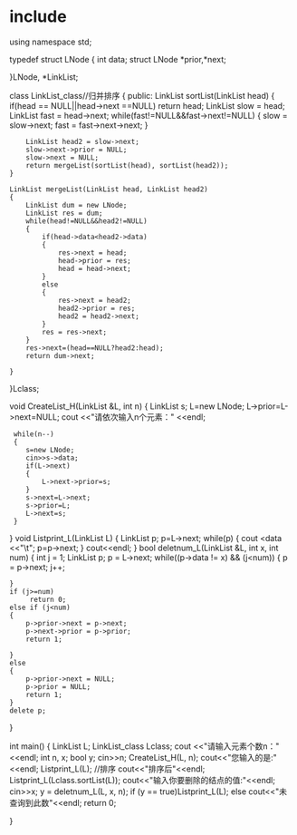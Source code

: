 # include <iostream>
using namespace std;

typedef struct LNode 
{
	int data; 
	struct LNode *prior,*next; 
	
}LNode, *LinkList; 


class LinkList_class//归并排序
{
public:
	LinkList sortList(LinkList head)
	{
		if(head == NULL||head->next ==NULL) return head;
		LinkList slow = head;
		LinkList fast = head->next;
		while(fast!=NULL&&fast->next!=NULL)
		{
			slow = slow->next;
			fast = fast->next->next;
		}

		LinkList head2 = slow->next;
		slow->next->prior = NULL;
		slow->next = NULL;
		return mergeList(sortList(head), sortList(head2));
	}

	LinkList mergeList(LinkList head, LinkList head2)
	{
		LinkList dum = new LNode;
		LinkList res = dum;
		while(head!=NULL&&head2!=NULL)
		{
			if(head->data<head2->data)
			{
				res->next = head;
				head->prior = res;
				head = head->next;
			}
			else
			{
				res->next = head2;
				head2->prior = res;
				head2 = head2->next;
			}
			res = res->next;
		}
		res->next=(head==NULL?head2:head);
		return dum->next;
		
	}

}Lclass;



void CreateList_H(LinkList &L, int n)
{
	 LinkList s; 
	 L=new LNode;
	 L->prior=L->next=NULL;
	 cout <<"请依次输入n个元素：" <<endl;
	 
	 while(n--)
	 {
		s=new LNode; 
		cin>>s->data; 
		if(L->next)
		{
			L->next->prior=s;
		}
		s->next=L->next;
		s->prior=L;
		L->next=s; 
	 }
}
void Listprint_L(LinkList L) 
{
    LinkList p;
    p=L->next;
    while(p)
    {
		cout <<p->data <<"\t";
		p=p->next;
    }
    cout<<endl;
}
bool deletnum_L(LinkList &L, int x, int num)
{
	int j = 1;
	LinkList p;
	p = L->next;
	while((p->data != x) && (j<num))
	{
		p = p->next;
		j++;

	}
	if (j>=num)
		 return 0;
	else if (j<num)
	{
		p->prior->next = p->next;
		p->next->prior = p->prior;
		return 1;

	}
	else 
	{
		p->prior->next = NULL;
		p->prior = NULL;
		return 1;
	}
	delete p;

}

int main()
{
	LinkList L;
	LinkList_class Lclass;
	cout <<"请输入元素个数n：" <<endl;
	int n, x;
	bool y;
	cin>>n;
	CreateList_H(L, n);
	cout<<"您输入的是:"<<endl;
	Listprint_L(L);
	//排序
	cout<<"排序后"<<endl;
	Listprint_L(Lclass.sortList(L));
	cout<<"输入你要删除的结点的值:"<<endl;
	cin>>x;
	y = deletnum_L(L, x, n);
	if (y == true)Listprint_L(L);
	else 
		cout<<"未查询到此数"<<endl;
	return 0;

}
